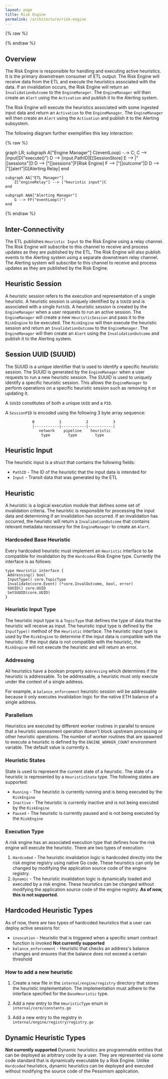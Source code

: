```yaml
---
layout: page
title: Risk Engine
permalink: /architecture/risk-engine
---
```


{% raw %}
<script src="https://cdn.jsdelivr.net/npm/mermaid@10.3.0/dist/mermaid.min.js"></script>
{% endraw %}

## Overview

The Risk Engine is responsible for handling and executing active heuristics. It is the primary downstream consumer of ETL output. The Risk Engine will receive data from the ETL and execute the heuristics associated with the data. If an invalidation occurs, the Risk Engine will return an `InvalidationOutcome` to the `EngineManager`. The `EngineManager` will then create an `Alert` using the `Activation` and publish it to the Alerting system.

The Risk Engine will execute the heuristics associated with some ingested input data and return an `Activation` to the `EngineManager`. The `EngineManager` will then create an `Alert` using the `Activation` and publish it to the Alerting subsystem.

The following diagram further exemplifies this key interaction:

{% raw %}
<div class="mermaid">
graph LR;
    subgraph A["Engine Manager"]
        C(eventLoop) -.->  C;
        C --> |input|D("execute()")
        D --> |input.PathID|E[SessionStore]
        E --> |"[]sessions"|D
        D --> |"[]sessions"|F[Risk Engine]
        F --> |"[]outcome"|D
        D --> |"[]alert"|G[Alerting Relay]
    end

    subgraph AA["ETL Manager"]
        Z["engineRelay"] --> |"heuristic input"|C
    end

    subgraph AAA["Alerting Manager"]
        G --> FF("eventLoop()")
    end
</div>
{% endraw %}

## Inter-Connectivity

The ETL publishes `Heuristic Input` to the Risk Engine using a relay channel. The Risk Engine will subscribe to this channel to receive and process updates as they are published by the ETL. The Risk Engine will also publish events to the Alerting system using a separate downstream relay channel. The Alerting system will subscribe to this channel to receive and process updates as they are published by the Risk Engine.

## Heuristic Session

A heuristic session refers to the execution and representation of a single heuristic. A heuristic session is uniquely identified by a `SUUID` and is associated with a single `PathID`. A heuristic session is created by the `EngineManager` when a user requests to run an active session. The `EngineManager` will create a new `HeuristicSession` and pass it to the `RiskEngine` to be executed. The `RiskEngine` will then execute the heuristic session and return an `InvalidationOutcome` to the `EngineManager`. The `EngineManager` will then create an `Alert` using the `InvalidationOutcome` and publish it to the Alerting system.

## Session UUID (SUUID)

The SUUID is a unique identifier that is used to identify a specific heuristic session. The SUUID is generated by the `EngineManager` when a user requests to run a new heuristic session. The SUUID is used to uniquely identify a specific heuristic session. This allows the `EngineManager` to perform operations on a specific heuristic session such as removing it or updating it.

A `SUUID` constitutes of both a unique `UUID` and a `PID`.

A `SessionPID` is encoded using the following 3 byte array sequence:

```
            0           1           2           3
            |-----------|-----------|-----------|
               network    pipeline    heuristic
                type        type        type
```

## Heuristic Input

The heuristic input is a struct that contains the following fields:

* `PathID` - The ID of the heuristic that the input data is intended for
* `Input` - Transit data that was generated by the ETL

## Heuristic

A heuristic is a logical execution module that defines some set of invalidation criteria. The heuristic is responsible for processing the input data and determining if an invalidation has occurred. If an invalidation has occurred, the heuristic will return a `InvalidationOutcome` that contains relevant metadata necessary for the `EngineManager` to create an `Alert`.

### Hardcoded Base Heuristic

Every hardcoded heuristic must implement an `Heuristic` interface to be compatible for invalidation by the `Hardcoded` Risk Engine type. Currently the interface is as follows:

```
type Heuristic interface {
 Addressing() bool
 InputType() core.TopicType
 Invalidate(core.Event) (*core.InvalOutcome, bool, error)
 SUUID() core.UUID
 SetSUUID(core.UUID)
}

```

### Heuristic Input Type

The heuristic input type is a `TopicType` that defines the type of data that the heuristic will receive as input. The heuristic input type is defined by the `InputType()` method of the `Heuristic` interface. The heuristic input type is used by the `RiskEngine` to determine if the input data is compatible with the heuristic. If the input data is not compatible with the heuristic, the `RiskEngine` will not execute the heuristic and will return an error.

### Addressing

All heuristics have a boolean property `Addressing` which determines if the heuristic is addressable. To be addressable, a heuristic must only execute under the context of a single address.

For example, a `balance_enforcement` heuristic session will be addressable because it only executes invalidation logic for the native ETH balance of a single address.

### Parallelism
Heuristics are executed by different worker routines in parallel to ensure that a heuristic assessment operation doesn't block upstream processing or other heuristic operations. The number of worker routines that are spawned to execute a heuristic is defined by the `ENGINE_WORKER_COUNT` environment variable. The default value is currently `6`.


### Heuristic States

State is used to represent the current state of a heuristic. The state of a heuristic is represented by a `HeuristicState` type. The following states are supported:

* `Running` - The heuristic is currently running and is being executed by the `RiskEngine`
* `Inactive` - The heuristic is currently inactive and is not being executed by the `RiskEngine`
* `Paused` - The heuristic is currently paused and is not being executed by the `RiskEngine`

### Execution Type

A risk engine has an associated execution type that defines how the risk engine will execute the heuristic. There are two types of execution:

1. `Hardcoded` - The heuristic invalidation logic is hardcoded directly into the risk engine registry using native Go code. These heuristics can only be changed by modifying the application source code of the engine registry.
2. `Dynamic` - The heuristic invalidation logic is dynamically loaded and executed by a risk engine. These heuristics can be changed without modifying the application source code of the engine registry.
**As of now, this is not supported.**

## Hardcoded Heuristic Types

As of now, there are two types of hardcoded heuristics that a user can deploy active sessions for:

* `invocation` - Heuristic that is triggered when a specific smart contract function is invoked **Not currently supported**
* `balance_enforcement` - Heuristic that checks an address's balance changes and ensures that the balance does not exceed a certain threshold

### How to add a new heuristic

1. Create a new file in the `internal/engine/registry` directory that stores the heuristic implementation. The implementation must adhere to the interface specified for the `BaseHeuristic` type.

2. Add a new entry to the `HeuristicType` enum in `internal/core/constants.go`
3. Add a new entry to the registry in `internal/engine/registry/registry.go`

## Dynamic Heuristic Types

**Not currently supported**
Dynamic heuristics are programmable entities that can be deployed as arbitrary code by a user. They are represented via some code standard that is dynamically executable by a Risk Engine. Unlike `Hardcoded` heuristics, dynamic heuristics can be deployed and executed without modifying the source code of the Pessimism application.
